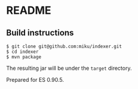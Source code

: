README
======

Build instructions
------------------

    $ git clone git@github.com:miku/indexer.git
    $ cd indexer
    $ mvn package

The resulting jar will be under the `target` directory.

Prepared for ES 0.90.5.
